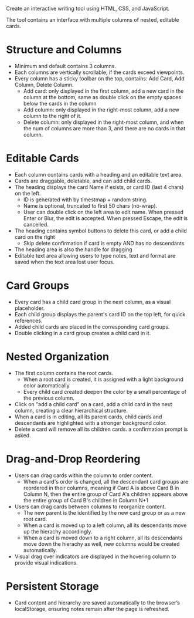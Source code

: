 Create an interactive writing tool using HTML, CSS, and JavaScript.

The tool contains an interface with multiple columns of nested, editable cards.

# Structure and Columns

- Minimum and default contains 3 columns.
- Each columns are vertically scrollable, if the cards exceed viewpoints.
- Every column has a sticky toolbar on the top, contains: Add Card, Add Column, Delete Column.
  - Add card: only displayed in the first column, add a new card in the column at the bottom, same as double click on the empty spaces below the cards in the column
  - Add column: only displayed in the right-most column, add a new column to the right of it.
  - Delete column: only displayed in the right-most column, and when the num of columns are more than 3, and there are no cards in that column.

# Editable Cards

- Each column contains cards with a heading and an editable text area.
- Cards are draggable, deletable, and can add child cards.
- The heading displays the card Name if exists, or card ID (last 4 chars) on the left.
  - ID is generated with by timestmap + random string.
  - Name is optional, truncated to first 50 chars (no-wrap).
  - User can double click on the left area to edit name. When pressed Enter or Blur, the edit is accepted. When pressed Escape, the edit is cancelled.
- The heading contains symbol buttons to delete this card, or add a child card on the right
  - Skip delete confirmation if card is empty AND has no descendants
- The heading area is also the handle for dragging
- Editable text area allowing users to type notes, text and format are saved when the text area lost user focus.

# Card Groups

- Every card has a child card group in the next column, as a visual placeholder.
- Each child group displays the parent's card ID on the top left, for quick references.
- Added child cards are placed in the corresponding card groups.
- Double clicking in a card group creates a child card in it.

# Nested Organization

- The first column contains the root cards.
  - When a root card is created, it is assigned with a light background color automatically
  - Every child card created deepen the color by a small percentage of the previous column.
- Click on "add a child card" on a card, add a child card in the next column, creating a clear hierarchical structure.
- When a card is in editing, all its parent cards, child cards and descendants are highlighted with a stronger background color.
- Delete a card will remove all its children cards. a confirmation prompt is asked.

# Drag-and-Drop Reordering

- Users can drag cards within the column to order content.
  - When a card's order is changed, all the descendant card groups are reordered in their columns, meaning if Card A is above Card B in Column N, then the entire group of Card A's children appears above the entire group of Card B's children in Column N+1
- Users can drag cards between columns to reorganize content.
  - The new parent is the identified by the new card group or as a new root card.
  - When a card is moved up to a left column, all its descendants move up the hierachy accordingly.
  - When a card is moved down to a right column, all its descendants move down the hierachy as well, new columns would be created automatically.
- Visual drag over indicators are displayed in the hovering column to provide visual indications.

# Persistent Storage

- Card content and hierarchy are saved automatically to the browser’s localStorage, ensuring notes remain after the page is refreshed.
